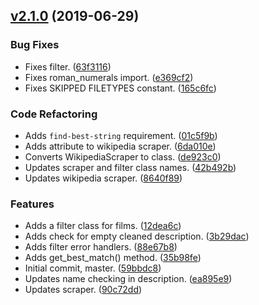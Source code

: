 <a name="v2.1.0"></a>
## [v2.1.0](https://github.com/alexseitsinger/page_scrapers/compare/59bbdc87aa7cb5dabece5eaf39cef23c753ad6c9...v2.1.0) (2019-06-29)

### Bug Fixes
- Fixes filter. ([63f3116](https://github.com/alexseitsinger/page_scrapers/commit/63f31168f6be35904fad952b37cb55c85b82a2e0))
- Fixes roman_numerals import. ([e369cf2](https://github.com/alexseitsinger/page_scrapers/commit/e369cf2d43ffa49ddecedbfcae9b242c7019d9e2))
- Fixes SKIPPED FILETYPES constant. ([165c6fc](https://github.com/alexseitsinger/page_scrapers/commit/165c6fc092e0cf86ecc4be1353bf842ca545529f))

### Code Refactoring
- Adds `find-best-string` requirement. ([01c5f9b](https://github.com/alexseitsinger/page_scrapers/commit/01c5f9bac964536d9dc52e4d53a253c25507789e))
- Adds attribute to wikipedia scraper. ([6da010e](https://github.com/alexseitsinger/page_scrapers/commit/6da010e85982838652db045f62ac419d8508fd7c))
- Converts WikipediaScraper to class. ([de923c0](https://github.com/alexseitsinger/page_scrapers/commit/de923c0d29983ecdd4c9b8e34885040d66e120f4))
- Updates scraper and filter class names. ([42b492b](https://github.com/alexseitsinger/page_scrapers/commit/42b492b90feb618ab6a404a5b8edeb35db41baaa))
- Updates wikipedia scraper. ([8640f89](https://github.com/alexseitsinger/page_scrapers/commit/8640f89f371fe0007e33e723036f71a47fec9aca))

### Features
- Adds a filter class for films. ([12dea6c](https://github.com/alexseitsinger/page_scrapers/commit/12dea6c82ff40887d0c4e502093b214e188df677))
- Adds check for empty cleaned description. ([3b29dac](https://github.com/alexseitsinger/page_scrapers/commit/3b29dac034a36d72c48301a6582822d025b731c9))
- Adds filter error handlers. ([88e67b8](https://github.com/alexseitsinger/page_scrapers/commit/88e67b8ba45f9ec8df883f40dff82b003b3f3851))
- Adds get_best_match() method. ([35b98fe](https://github.com/alexseitsinger/page_scrapers/commit/35b98fe4e38f18ac489ba49cd364f3fbbcad3db1))
- Initial commit, master. ([59bbdc8](https://github.com/alexseitsinger/page_scrapers/commit/59bbdc87aa7cb5dabece5eaf39cef23c753ad6c9))
- Updates name checking in description. ([ea895e9](https://github.com/alexseitsinger/page_scrapers/commit/ea895e9e979bff0540c340ff8ed672d053876f4a))
- Updates scraper. ([90c72dd](https://github.com/alexseitsinger/page_scrapers/commit/90c72dd5f5e9c751b0069e021005084ab4e78968))


